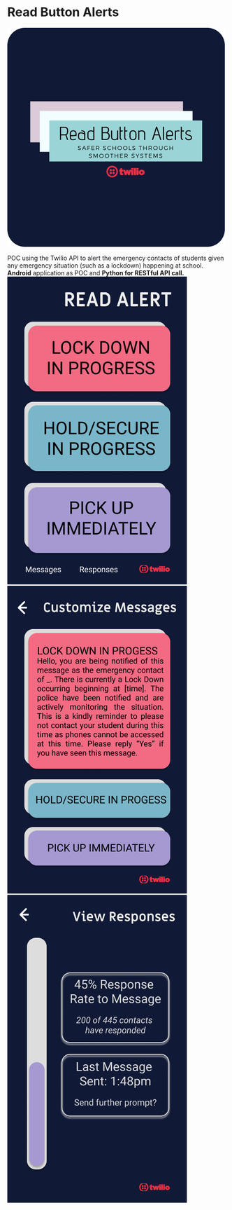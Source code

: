 # Read Button Alerts
![logo](logo.png)

POC using the Twilio API to alert the emergency contacts of students given any emergency situation (such as a lockdown) happening at school. __Android__ application as POC and __Python for RESTful API call.__ 
![screen1](screen1.png)
![screen2](screen2.png)
![screen3](screen3.png)
